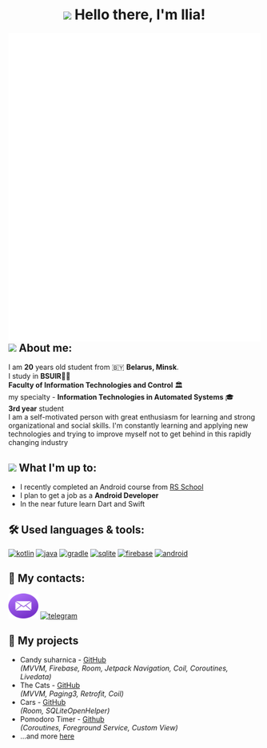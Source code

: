 <h1 align="center"><img src="https://emojis.slackmojis.com/emojis/images/1613365478/12953/meow_pink_bongo_wave.gif?1613365478" width="35" /> Hello there, I'm Ilia!</h1>

<img align="right" src="metrics.svg" alt="metrics" />

<h2><img src="https://emojis.slackmojis.com/emojis/images/1613284582/12797/meow_coffee.png?1613284582" width="30" /> About me:</h2>
<p align="left">
  
  I am **20** years old student from 🇧🇾 **Belarus, Minsk**.  
  I study in **BSUIR**👨‍🎓    
  **Faculty of Information Technologies and Control** 🏛  
  my specialty - **Information Technologies in Automated Systems** 🎓   
  **3rd year** student  
  I am a self-motivated person with great enthusiasm for learning and strong organizational and social skills. I'm constantly learning and applying new technologies and trying to improve myself not to get behind in this rapidly changing industry
</p>

<h2><img src="https://emojis.slackmojis.com/emojis/images/1600706728/10521/meow_code.gif?1600706728" width="30" /> What I'm up to:</h2>
<p>
  
  - I recently completed an Android course from <a href="https://rs.school/android" target="blank">RS School</a>
  - I plan to get a job as a **Android Developer**
  - In the near future learn Dart and Swift
</p>

<h2>🛠️ Used languages & tools:</h2>
<p align="left" >
  <a href="https://kotlinlang.org" target="blank"><img src="https://cdn.jsdelivr.net/gh/devicons/devicon/icons/kotlin/kotlin-original.svg" alt="kotlin" width="60" height="50" /></a>
  <a href="https://www.java.com" target="blank"><img src="https://cdn.jsdelivr.net/gh/devicons/devicon/icons/java/java-original.svg" alt="java" width="60" height="50" /></a>
  <a href="https://gradle.org" target="blank"><img src="https://cdn.jsdelivr.net/gh/devicons/devicon/icons/gradle/gradle-plain.svg" alt="gradle" width="60" height="50" /></a>
  <a href="https://www.sqlite.org" target="blank"><img src="https://www.vectorlogo.zone/logos/sqlite/sqlite-icon.svg" alt="sqlite" width="60" height="50" /></a>
  <a href="https://firebase.google.com" target="blank"><img src="https://cdn.jsdelivr.net/gh/devicons/devicon/icons/firebase/firebase-plain.svg" alt="firebase" width="60" height="50" /></a>
  <a href="https://developer.android.com" target="blank"><img src="https://developer.android.com/images/logos/android.svg" alt="android" width="60" height="50" /></a>
</p>

<h2>🤝 My contacts:</h2>
<p align="left" >
  <a href="mailto:ilia.rodkin@gmail.com" target="blank"><img src="email-round-color.svg" alt="ilia.rodkin@gmail.com" width="60" height="50" /></a>
  <a href="https://t.me/iliaRodkin" target="blank"><img src="telegram-round-color.svg" alt="telegram" width="60" height="50" /></a>
</p>

## 💼 My projects

  - Candy suharnica - [GitHub](https://github.com/Zaharik12345/CandySuharnica)  
<i>(MVVM, Firebase, Room, Jetpack Navigation, Coil, Coroutines, Livedata)</i>
  - The Cats - [GitHub](https://github.com/IlyaRodkin/Task5)  
<i>(MVVM, Paging3, Retrofit, Coil)</i>
  - Cars - [GitHub](https://github.com/IlyaRodkin/Storage)  
<i>(Room, SQLiteOpenHelper)</i>
  - Pomodoro Timer - [Github](https://github.com/IlyaRodkin/pomodoro)  
<i>(Coroutines, Foreground Service, Custom View)</i>  
  - ...and more [here](https://github.com/IlyaRodkin?tab=repositories)
